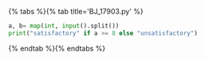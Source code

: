 {% tabs %}{% tab title='BJ_17903.py' %}

```py
a, b= map(int, input().split())
print("satisfactory" if a >= 8 else "unsatisfactory")
```

{% endtab %}{% endtabs %}
